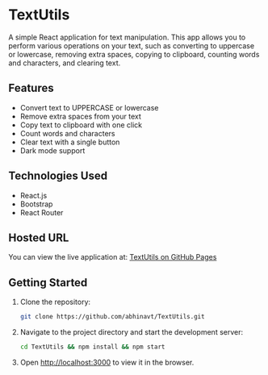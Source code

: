 # TextUtils

A simple React application for text manipulation. This app allows you to perform various operations on your text, such as converting to uppercase or lowercase, removing extra spaces, copying to clipboard, counting words and characters, and clearing text.

## Features

- Convert text to UPPERCASE or lowercase
- Remove extra spaces from your text
- Copy text to clipboard with one click
- Count words and characters
- Clear text with a single button
- Dark mode support

## Technologies Used

- React.js
- Bootstrap
- React Router

## Hosted URL

You can view the live application at: [TextUtils on GitHub Pages](https://barryallent.github.io/TextUtils)

## Getting Started

1. Clone the repository:
   ```bash
   git clone https://github.com/abhinavt/TextUtils.git
   ```

2. Navigate to the project directory and start the development server:
   ```bash
   cd TextUtils && npm install && npm start
   ```

3. Open [http://localhost:3000](http://localhost:3000) to view it in the browser.
